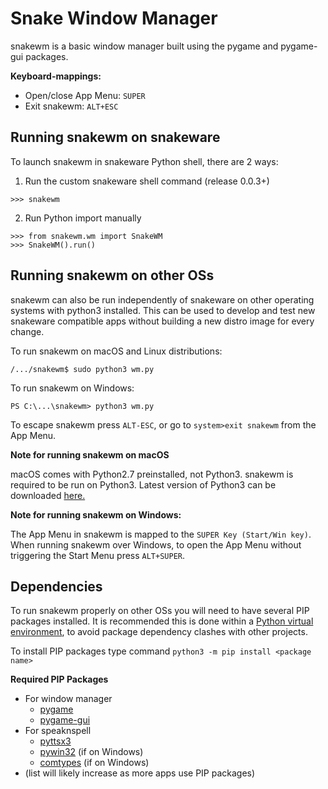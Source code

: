# Snake Window Manager
snakewm is a basic window manager built using the pygame and pygame-gui packages.

**Keyboard-mappings:**
+ Open/close App Menu: `SUPER`
+ Exit snakewm: `ALT+ESC`


## Running snakewm on snakeware
To launch snakewm in snakeware Python shell, there are 2 ways:

1. Run the custom snakeware shell command (release 0.0.3+)
```
>>> snakewm
```
2. Run Python import manually
```
>>> from snakewm.wm import SnakeWM
>>> SnakeWM().run()
```
## Running snakewm on other OSs
snakewm can also be run independently of snakeware on other operating systems with python3 installed.  This can be used to develop and 
test new snakeware compatible apps without building a new distro image for every change.

To run snakewm on macOS and Linux distributions:

```/.../snakewm$ sudo python3 wm.py```

To run snakewm on Windows:

```PS C:\...\snakewm> python3 wm.py```

To escape snakewm press `ALT-ESC`, or go to `system>exit snakewm` from the App Menu.

**Note for running snakewm on macOS**

macOS comes with Python2.7 preinstalled, not Python3.  snakewm is required to be run on Python3.  Latest version of Python3 can be 
downloaded [here.](https://www.python.org/downloads/mac-osx/)

**Note for running snakewm on Windows:**

The App Menu in snakewm is mapped to the `SUPER Key (Start/Win key)`.  When running snakewm over Windows, to open the 
App Menu without triggering the Start Menu press `ALT+SUPER`.

## Dependencies

To run snakewm properly on other OSs you will need to have several PIP packages installed.  It is recommended this is done within 
a [Python virtual environment](https://docs.python.org/3/library/venv.html), to avoid package dependency 
clashes with other projects.

To install PIP packages type command `python3 -m pip install <package name>`

**Required PIP Packages**
+ For window manager
    + [pygame](https://pypi.org/project/pygame/)
    + [pygame-gui](https://pypi.org/project/pygame-gui/)
+ For speaknspell
    + [pyttsx3](https://pypi.org/project/pyttsx3/)
    + [pywin32](https://pypi.org/project/pywin32/) (if on Windows)
    + [comtypes](https://pypi.org/project/comtypes/) (if on Windows)
+ (list will likely increase as more apps use PIP packages)
